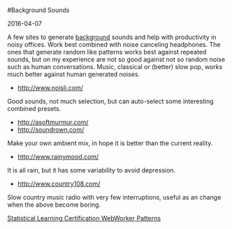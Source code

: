 #Background Sounds

<!--- tags: productivity -->

2016-04-07

A few sites to generate [background](https://en.wikipedia.org/wiki/Background_noise) sounds and help with productivity in noisy offices. Work best combined with noise canceling headphones. The ones that generate random like patterns works best against repeated sounds, but on my experience are not so good against not so random noise such as human conversations. Music, classical or (better) slow pop, works much better against human generated noises.

*  http://www.noisli.com/
 
 Good sounds, not much selection, but can auto-select some interesting combined presets.

*  http://asoftmurmur.com/
*  http://soundrown.com/

 Make your own ambient mix, in hope it is better than the current reality.

*  http://www.rainymood.com/

 It is all rain, but it has some variability to avoid depression.

*  http://www.country108.com/ 

 Slow country music radio with very few interruptions, useful as an change when the above become boring.



<ins class='nfooter'><a id='fprev' href='#blog/2016/2016-04-09-Statistical-Learning-Certification.md'>Statistical Learning Certification</a> <a id='fnext' href='#blog/2016/2016-03-03-WebWorker-Patterns.md'>WebWorker Patterns</a></ins>
